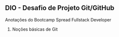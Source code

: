## DIO - Desafio de Projeto Git/GitHub

Anotações do Bootcamp Spread Fullstack Developer

1. Noções básicas de Git
